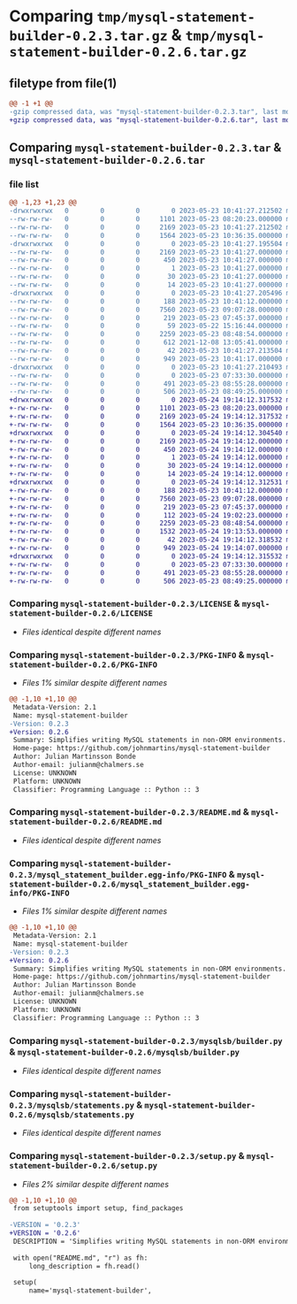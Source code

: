 # Comparing `tmp/mysql-statement-builder-0.2.3.tar.gz` & `tmp/mysql-statement-builder-0.2.6.tar.gz`

## filetype from file(1)

```diff
@@ -1 +1 @@
-gzip compressed data, was "mysql-statement-builder-0.2.3.tar", last modified: Tue May 23 10:41:27 2023, max compression
+gzip compressed data, was "mysql-statement-builder-0.2.6.tar", last modified: Wed May 24 19:14:12 2023, max compression
```

## Comparing `mysql-statement-builder-0.2.3.tar` & `mysql-statement-builder-0.2.6.tar`

### file list

```diff
@@ -1,23 +1,23 @@
-drwxrwxrwx   0        0        0        0 2023-05-23 10:41:27.212502 mysql-statement-builder-0.2.3/
--rw-rw-rw-   0        0        0     1101 2023-05-23 08:20:23.000000 mysql-statement-builder-0.2.3/LICENSE
--rw-rw-rw-   0        0        0     2169 2023-05-23 10:41:27.212502 mysql-statement-builder-0.2.3/PKG-INFO
--rw-rw-rw-   0        0        0     1564 2023-05-23 10:36:35.000000 mysql-statement-builder-0.2.3/README.md
-drwxrwxrwx   0        0        0        0 2023-05-23 10:41:27.195504 mysql-statement-builder-0.2.3/mysql_statement_builder.egg-info/
--rw-rw-rw-   0        0        0     2169 2023-05-23 10:41:27.000000 mysql-statement-builder-0.2.3/mysql_statement_builder.egg-info/PKG-INFO
--rw-rw-rw-   0        0        0      450 2023-05-23 10:41:27.000000 mysql-statement-builder-0.2.3/mysql_statement_builder.egg-info/SOURCES.txt
--rw-rw-rw-   0        0        0        1 2023-05-23 10:41:27.000000 mysql-statement-builder-0.2.3/mysql_statement_builder.egg-info/dependency_links.txt
--rw-rw-rw-   0        0        0       30 2023-05-23 10:41:27.000000 mysql-statement-builder-0.2.3/mysql_statement_builder.egg-info/requires.txt
--rw-rw-rw-   0        0        0       14 2023-05-23 10:41:27.000000 mysql-statement-builder-0.2.3/mysql_statement_builder.egg-info/top_level.txt
-drwxrwxrwx   0        0        0        0 2023-05-23 10:41:27.205496 mysql-statement-builder-0.2.3/mysqlsb/
--rw-rw-rw-   0        0        0      188 2023-05-23 10:41:12.000000 mysql-statement-builder-0.2.3/mysqlsb/__init__.py
--rw-rw-rw-   0        0        0     7560 2023-05-23 09:07:28.000000 mysql-statement-builder-0.2.3/mysqlsb/builder.py
--rw-rw-rw-   0        0        0      219 2023-05-23 07:45:37.000000 mysql-statement-builder-0.2.3/mysqlsb/configuration.py
--rw-rw-rw-   0        0        0       59 2023-05-22 15:16:44.000000 mysql-statement-builder-0.2.3/mysqlsb/exceptions.py
--rw-rw-rw-   0        0        0     2259 2023-05-23 08:48:54.000000 mysql-statement-builder-0.2.3/mysqlsb/statements.py
--rw-rw-rw-   0        0        0      612 2021-12-08 13:05:41.000000 mysql-statement-builder-0.2.3/mysqlsb/utils.py
--rw-rw-rw-   0        0        0       42 2023-05-23 10:41:27.213504 mysql-statement-builder-0.2.3/setup.cfg
--rw-rw-rw-   0        0        0      949 2023-05-23 10:41:17.000000 mysql-statement-builder-0.2.3/setup.py
-drwxrwxrwx   0        0        0        0 2023-05-23 10:41:27.210493 mysql-statement-builder-0.2.3/tests/
--rw-rw-rw-   0        0        0        0 2023-05-23 07:33:30.000000 mysql-statement-builder-0.2.3/tests/__init__.py
--rw-rw-rw-   0        0        0      491 2023-05-23 08:55:28.000000 mysql-statement-builder-0.2.3/tests/test_builder.py
--rw-rw-rw-   0        0        0      506 2023-05-23 08:49:25.000000 mysql-statement-builder-0.2.3/tests/test_statements.py
+drwxrwxrwx   0        0        0        0 2023-05-24 19:14:12.317532 mysql-statement-builder-0.2.6/
+-rw-rw-rw-   0        0        0     1101 2023-05-23 08:20:23.000000 mysql-statement-builder-0.2.6/LICENSE
+-rw-rw-rw-   0        0        0     2169 2023-05-24 19:14:12.317532 mysql-statement-builder-0.2.6/PKG-INFO
+-rw-rw-rw-   0        0        0     1564 2023-05-23 10:36:35.000000 mysql-statement-builder-0.2.6/README.md
+drwxrwxrwx   0        0        0        0 2023-05-24 19:14:12.304540 mysql-statement-builder-0.2.6/mysql_statement_builder.egg-info/
+-rw-rw-rw-   0        0        0     2169 2023-05-24 19:14:12.000000 mysql-statement-builder-0.2.6/mysql_statement_builder.egg-info/PKG-INFO
+-rw-rw-rw-   0        0        0      450 2023-05-24 19:14:12.000000 mysql-statement-builder-0.2.6/mysql_statement_builder.egg-info/SOURCES.txt
+-rw-rw-rw-   0        0        0        1 2023-05-24 19:14:12.000000 mysql-statement-builder-0.2.6/mysql_statement_builder.egg-info/dependency_links.txt
+-rw-rw-rw-   0        0        0       30 2023-05-24 19:14:12.000000 mysql-statement-builder-0.2.6/mysql_statement_builder.egg-info/requires.txt
+-rw-rw-rw-   0        0        0       14 2023-05-24 19:14:12.000000 mysql-statement-builder-0.2.6/mysql_statement_builder.egg-info/top_level.txt
+drwxrwxrwx   0        0        0        0 2023-05-24 19:14:12.312531 mysql-statement-builder-0.2.6/mysqlsb/
+-rw-rw-rw-   0        0        0      188 2023-05-23 10:41:12.000000 mysql-statement-builder-0.2.6/mysqlsb/__init__.py
+-rw-rw-rw-   0        0        0     7560 2023-05-23 09:07:28.000000 mysql-statement-builder-0.2.6/mysqlsb/builder.py
+-rw-rw-rw-   0        0        0      219 2023-05-23 07:45:37.000000 mysql-statement-builder-0.2.6/mysqlsb/configuration.py
+-rw-rw-rw-   0        0        0      112 2023-05-24 19:02:23.000000 mysql-statement-builder-0.2.6/mysqlsb/exceptions.py
+-rw-rw-rw-   0        0        0     2259 2023-05-23 08:48:54.000000 mysql-statement-builder-0.2.6/mysqlsb/statements.py
+-rw-rw-rw-   0        0        0     1532 2023-05-24 19:13:53.000000 mysql-statement-builder-0.2.6/mysqlsb/utils.py
+-rw-rw-rw-   0        0        0       42 2023-05-24 19:14:12.318532 mysql-statement-builder-0.2.6/setup.cfg
+-rw-rw-rw-   0        0        0      949 2023-05-24 19:14:07.000000 mysql-statement-builder-0.2.6/setup.py
+drwxrwxrwx   0        0        0        0 2023-05-24 19:14:12.315532 mysql-statement-builder-0.2.6/tests/
+-rw-rw-rw-   0        0        0        0 2023-05-23 07:33:30.000000 mysql-statement-builder-0.2.6/tests/__init__.py
+-rw-rw-rw-   0        0        0      491 2023-05-23 08:55:28.000000 mysql-statement-builder-0.2.6/tests/test_builder.py
+-rw-rw-rw-   0        0        0      506 2023-05-23 08:49:25.000000 mysql-statement-builder-0.2.6/tests/test_statements.py
```

### Comparing `mysql-statement-builder-0.2.3/LICENSE` & `mysql-statement-builder-0.2.6/LICENSE`

 * *Files identical despite different names*

### Comparing `mysql-statement-builder-0.2.3/PKG-INFO` & `mysql-statement-builder-0.2.6/PKG-INFO`

 * *Files 1% similar despite different names*

```diff
@@ -1,10 +1,10 @@
 Metadata-Version: 2.1
 Name: mysql-statement-builder
-Version: 0.2.3
+Version: 0.2.6
 Summary: Simplifies writing MySQL statements in non-ORM environments.
 Home-page: https://github.com/johnmartins/mysql-statement-builder
 Author: Julian Martinsson Bonde
 Author-email: julianm@chalmers.se
 License: UNKNOWN
 Platform: UNKNOWN
 Classifier: Programming Language :: Python :: 3
```

### Comparing `mysql-statement-builder-0.2.3/README.md` & `mysql-statement-builder-0.2.6/README.md`

 * *Files identical despite different names*

### Comparing `mysql-statement-builder-0.2.3/mysql_statement_builder.egg-info/PKG-INFO` & `mysql-statement-builder-0.2.6/mysql_statement_builder.egg-info/PKG-INFO`

 * *Files 1% similar despite different names*

```diff
@@ -1,10 +1,10 @@
 Metadata-Version: 2.1
 Name: mysql-statement-builder
-Version: 0.2.3
+Version: 0.2.6
 Summary: Simplifies writing MySQL statements in non-ORM environments.
 Home-page: https://github.com/johnmartins/mysql-statement-builder
 Author: Julian Martinsson Bonde
 Author-email: julianm@chalmers.se
 License: UNKNOWN
 Platform: UNKNOWN
 Classifier: Programming Language :: Python :: 3
```

### Comparing `mysql-statement-builder-0.2.3/mysqlsb/builder.py` & `mysql-statement-builder-0.2.6/mysqlsb/builder.py`

 * *Files identical despite different names*

### Comparing `mysql-statement-builder-0.2.3/mysqlsb/statements.py` & `mysql-statement-builder-0.2.6/mysqlsb/statements.py`

 * *Files identical despite different names*

### Comparing `mysql-statement-builder-0.2.3/setup.py` & `mysql-statement-builder-0.2.6/setup.py`

 * *Files 2% similar despite different names*

```diff
@@ -1,10 +1,10 @@
 from setuptools import setup, find_packages
 
-VERSION = '0.2.3'
+VERSION = '0.2.6'
 DESCRIPTION = 'Simplifies writing MySQL statements in non-ORM environments.'
 
 with open("README.md", "r") as fh:
     long_description = fh.read()
 
 setup(
     name='mysql-statement-builder',
```

